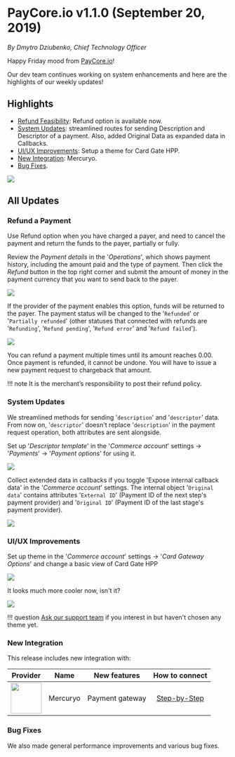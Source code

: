 # **PayCore.io v1.1.0 (September 20, 2019)**

*By Dmytro Dziubenko, Chief Technology Officer*

Happy Friday mood from [PayCore.io](http://paycore.io/)!

Our dev team continues working on system enhancements and here are the highlights of our weekly updates! 

## Highlights
* [Refund Feasibility](#refund-a-payment): Refund option is available now.
* [System Updates](#system-updates): streamlined routes for sending Description and Descriptor of a payment. Also, added Original Data as expanded data in Callbacks.
* [UI/UX Improvements](#ui-improvements): Setup a theme for Card Gate HPP.
* [New Integration](#new-integration): Mercuryo.
* [Bug Fixes](#bug-fixes).

![](images/v1.1.0/refund.png)

## All Updates
### Refund a Payment
Use Refund option when you have charged a payer, and need to cancel the payment and return the funds to the payer, partially or fully.

Review the *Payment details* in the '*Operations*', which shows payment history, including the amount paid and the type of payment. Then click the *Refund* button in the top right corner and submit the amount of money in the payment currency that you want to send back to the payer.

![](images/v1.1.0/partial-refund.png)

If the provider of the payment enables this option, funds will be returned to the payer. The payment status will be changed to the '`Refunded`' or '`Partially refunded`' (other statuses that connected with refunds are '`Refunding`', '`Refund pending`', '`Refund error`' and '`Refund failed`').

![](images/v1.1.0/refunded.png)

You can refund a payment multiple times until its amount reaches 0.00.
Once payment is refunded, it cannot be undone. You will have to issue a new payment request to chargeback that amount.

!!! note
    It is the merchant’s responsibility to post their refund policy.

### System Updates

We streamlined methods for sending '`description`' and '`descriptor`' data. From now on, '`descriptor`' doesn't replace '`description`' in the payment request operation, both attributes are sent alongside.

Set up '*Descriptor template*' in the '*Commerce account*' settings &rarr; '*Payments*' &rarr; '*Payment options*' for using it.

![](images/v1.1.0/descriptor.png)

Collect extended data in callbacks if you toggle 'Expose internal callback data' in the '*Commerce account*' settings. The internal object '`Original data`' contains attributes '`External ID`' (Payment ID of the next step's payment provider) and '`Original ID`' (Payment ID of the last stage's payment provider).

![](images/v1.1.0/expose.png)

### UI/UX Improvements

Set up theme in the '*Commerce account*' settings &rarr; '*Card Gateway
Options*' and change a basic view of Card Gate HPP 

![](images/v1.1.0/theme.png)

It looks much more cooler now, isn't it?

![](images/v1.1.0/cardgate-HPP.png)

!!! question
    [Ask our support team](https://support.paycore.io/) if you interest in but haven't chosen any theme yet.

### New Integration
This release includes new integration with:

| Provider | Name  | New features | How to connect |
|:-:|:-:|:-:|:-:|
|<a href ="https://mercuryo.io" target="_blank" rel="noopener"> <img src="https://static.openfintech.io/payment_providers/mercuryo/logo.svg?w=70" width="70px"> </a>  | Mercuryo | Payment gateway | [Step-by-Step](/connectors/mercuryo/) |

### Bug Fixes
We also made general performance improvements and various bug fixes.